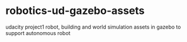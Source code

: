 # robotics-ud-gazebo-assets
udacity project1 robot, building and world simulation assets in gazebo to support autonomous robot 
